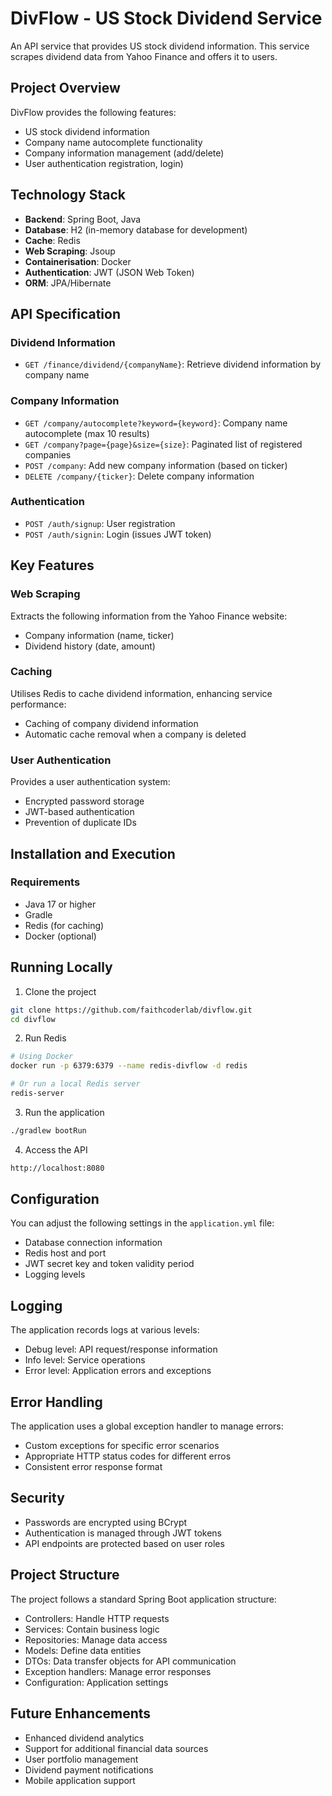 # DivFlow - US Stock Dividend Service

An API service that provides US stock dividend information. This service scrapes dividend data from Yahoo Finance and offers it to users.

## Project Overview
DivFlow provides the following features:
- US stock dividend information
- Company name autocomplete functionality
- Company information management (add/delete)
- User authentication registration, login)

## Technology Stack
- **Backend**: Spring Boot, Java
- **Database**: H2 (in-memory database for development)
- **Cache**: Redis
- **Web Scraping**: Jsoup
- **Containerisation**: Docker
- **Authentication**: JWT (JSON Web Token)
- **ORM**: JPA/Hibernate

## API Specification
### Dividend Information
- `GET /finance/dividend/{companyName}`: Retrieve dividend information by company name

### Company Information
- `GET /company/autocomplete?keyword={keyword}`: Company name autocomplete (max 10 results)
- `GET /company?page={page}&size={size}`: Paginated list of registered companies
- `POST /company`:  Add new company information (based on ticker)
- `DELETE /company/{ticker}`: Delete company information

### Authentication
- `POST /auth/signup`: User registration
- `POST /auth/signin`: Login (issues JWT token)

## Key Features
### Web Scraping
Extracts the following information from the Yahoo Finance website:
- Company information (name, ticker)
- Dividend history (date, amount)

### Caching
Utilises Redis to cache dividend information, enhancing service performance:
- Caching of company dividend information
- Automatic cache removal when a company is deleted

### User Authentication
Provides a user authentication system:
- Encrypted password storage
- JWT-based authentication
- Prevention of duplicate IDs

## Installation and Execution
### Requirements
- Java 17 or higher
- Gradle
- Redis (for caching)
- Docker (optional)

## Running Locally
1. Clone the project
``` bash
git clone https://github.com/faithcoderlab/divflow.git
cd divflow
```
2. Run Redis
``` bash
# Using Docker
docker run -p 6379:6379 --name redis-divflow -d redis

# Or run a local Redis server
redis-server
```
3. Run the application
``` bash
./gradlew bootRun
```
4. Access the API
``` bash
http://localhost:8080
```

## Configuration
You can adjust the following settings in the `application.yml` file:
- Database connection information
- Redis host and port
- JWT secret key and token validity period
- Logging levels

## Logging
The application records logs at various levels:
- Debug level: API request/response information
- Info level: Service operations
- Error level: Application errors and exceptions

## Error Handling
The application uses a global exception handler to manage errors:
- Custom exceptions for specific error scenarios
- Appropriate HTTP status codes for different erros
- Consistent error response format

## Security
- Passwords are encrypted using BCrypt
- Authentication is managed through JWT tokens
- API endpoints are protected based on user roles

## Project Structure
The project follows a standard Spring Boot application structure:
- Controllers: Handle HTTP requests
- Services: Contain business logic
- Repositories: Manage data access
- Models: Define data entities
- DTOs: Data transfer objects for API communication
- Exception handlers: Manage error responses
- Configuration: Application settings

## Future Enhancements
- Enhanced dividend analytics
- Support for additional financial data sources
- User portfolio management
- Dividend payment notifications
- Mobile application support
